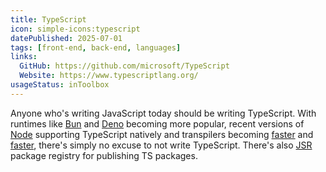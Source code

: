 ```yaml
---
title: TypeScript
icon: simple-icons:typescript
datePublished: 2025-07-01
tags: [front-end, back-end, languages]
links:
  GitHub: https://github.com/microsoft/TypeScript
  Website: https://www.typescriptlang.org/
usageStatus: inToolbox
---
```


Anyone who's writing JavaScript today should be writing TypeScript. With
runtimes like [Bun](https://bun.sh/) and [Deno](https://deno.com/) becoming more
popular, recent versions of
[Node](https://nodejs.org/en/learn/typescript/run-natively) supporting
TypeScript natively and transpilers becoming
[faster](https://esbuild.github.io/) and
[faster](https://devblogs.microsoft.com/typescript/typescript-native-port/),
there's simply no excuse to not write TypeScript. There's also
[JSR](https://jsr.io/) package registry for publishing TS packages.
